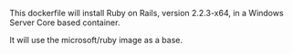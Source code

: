 This dockerfile will install Ruby on Rails, version 2.2.3-x64, in a Windows Server Core based container.

It will use the microsoft/ruby image as a base.
